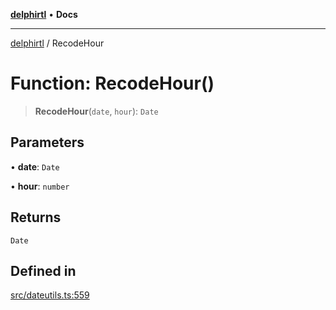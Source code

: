 [**delphirtl**](../README.md) • **Docs**

***

[delphirtl](../globals.md) / RecodeHour

# Function: RecodeHour()

> **RecodeHour**(`date`, `hour`): `Date`

## Parameters

• **date**: `Date`

• **hour**: `number`

## Returns

`Date`

## Defined in

[src/dateutils.ts:559](https://github.com/chuacw/delphirtl/blob/d71b924f22790501bc0f05faa45f3a3158bae305/src/dateutils.ts#L559)
